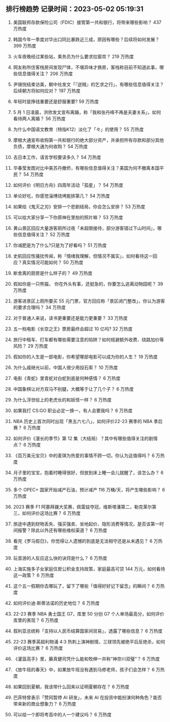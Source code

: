 
## 排行榜趋势 记录时间：2023-05-02 05:19:31
  
  1. 美国联邦存款保险公司（FDIC）接管第一共和银行，将带来哪些影响？ 437 万热度
    
  2. 韩国今年一季度对华出口同比暴跌近三成，原因有哪些？后续将如何发展？ 399 万热度
    
  3. 火车夜晚经过某些站，乘务员为什么要求拉窗帘？ 219 万热度
    
  4. 网友称所住客栈房间发现尸体，不堪异味才换房，客栈称目前不知道此事，哪些信息值得关注？ 206 万热度
    
  5. 尹锡悦结束访美，朝中社发文「『逆贼』的乞求之行」，有哪些信息值得关注？后续朝方将如何应对？ 197 万热度
    
  6. 年轻时是挣钱重要还是舒服重要? 59 万热度
    
  7. 5 月 1 日凌晨，洪欣发文宣布离婚，称「我和张丹峰不再是夫妻关系」，如何看待两人离婚？ 56 万热度
    
  8. 为什么中国语文教育（特指K12）淡化了「々」的使用？ 55 万热度
    
  9. 摩根大通宣布收购第一共和银行的绝大部分资产，并承担所有存款和部分其他负债，摩根大通为何收购？ 54 万热度
    
  10. 去日本工作，语言学校要读多久？ 54 万热度
    
  11. 华春莹发图对比中美苏丹撤侨，有哪些信息值得关注？美国为何不撤离本国平民？ 54 万热度
    
  12. 如何评价《明日方舟》四周年活动「孤星」？ 54 万热度
    
  13. 单论好吃，你感觉淄博烧烤能排第几？ 54 万热度
    
  14. 如果给《鬼灭之刃》安排一个悲剧结局，你会怎么安排？ 53 万热度
    
  15. 可以给大家分享一下你原神在里拍的照片嘛？ 53 万热度
    
  16. 黄山景区回应大量游客厕所过夜「未超限接待，部分游客错过下山时间」，哪些信息值得关注？ 52 万热度
    
  17. 你减肥是为了什么?只是为了好看吗？ 51 万热度
    
  18. 史航回应性骚扰传闻，称「情绪我理解，但情况不属实」，如何看待这一回应？真实情况可能如何？ 50 万热度
    
  19. 断舍离的厨房是什么样子的？ 49 万热度
    
  20. 假如你是一只熊猫， 你在外头有事，还挺急的，你要怎么逃离动物园呢？ 39 万热度
    
  21. 游客进景区上厕所要买 55 元门票，官方回应称「景区闭门整改」，你认为游客的要求合理吗？ 34 万热度
    
  22. 对于普通人来说，读书更重要还是能力更重要？ 33 万热度
    
  23. 五一档电影《长空之王》票房最终会超过 10 亿吗? 32 万热度
    
  24. 旅行中租车、打车都有哪些需要注意的陷阱？如何规避额外收费、绕路加价等风险？ 29 万热度
    
  25. 假如你的人生是一部电影，你希望哪部电影可以成为你的人生？ 19 万热度
    
  26. 为什么戚继光以前，中国人很少用投石索？ 10 万热度
    
  27. 电影《青蛇》里青蛇对白蛇到底是何种感情？ 6 万热度
    
  28. 中国象棋让对方双马不别腿，大概等于让了几个子？ 6 万热度
    
  29. 为什么浮世绘上的老虎长的和妖怪一样？ 6 万热度
    
  30. 如果我打 CS:GO 职业必定一换一，有人会要我吗？ 6 万热度
    
  31. NBA 历史上首次同时出现「黑五六七八」，如何评价22-23 赛季的 NBA 季后赛？ 6 万热度
    
  32. 如何评价《漫长的季节》第 12 集（大结局）？其中有哪些值得关注的剧情点？ 6 万热度
    
  33. 《百万美元宝贝》中的麦琪为热爱的事情不顾一切，你认为这值得吗？ 6 万热度
    
  34. 月子里的宝宝，抱着时睡得很好，但放到床上睡一会儿就醒了，该怎么办？ 6 万热度
    
  35. 多个 OPEC+ 国家开始减产石油，预计减产 116 万桶/天，将产生哪些影响？ 6 万热度
    
  36. 2023 赛季 F1 阿塞拜疆大奖赛，佩雷兹夺冠，维斯塔潘第二，勒克莱尔第三，如何评价这场比赛？ 6 万热度
    
  37. 旅途中遇到财物丢失、强买强卖、坐地起价、隐形消费等情况，是否该第一时间报警？除此以外还有哪些维权渠道？ 6 万热度
    
  38. 看完《罗马假日》，你觉得让人遗憾的到底是无法相守还是从未遇见？ 6 万热度
    
  39. 玩音游的人反应这么快的诀窍是什么？ 6 万热度
    
  40. 上海实施多子女家庭住房公积金支持政策，家庭最高可贷 144 万元，如何看待这一政策？ 6 万热度
    
  41. 这个五一假期你去哪玩了，留下了哪些「值得好好记下留念」的瞬间？ 6 万热度
    
  42. 如何评价迪·斯蒂法诺的历史地位？ 6 万热度
    
  43. 22-23 赛季 NBA 勇士国王 G7，库里 50 分创 G7 个人单场最高分，如何评价库里的表现？ 6 万热度
    
  44. 叙利亚总统称「支持以人民币结算国家间贸易」，透露了哪些信息？ 6 万热度
    
  45. 22-23 赛季英超利物浦 4:3 热刺上演神剧情，三球领先被绝平后反绝杀，如何评价这场比赛？ 6 万热度
    
  46. 《灌篮高手》里，藤真健司凭什么能和牧绅一并称“神奈川双璧”？ 6 万热度
    
  47. 《放牛班的春天》中，如果放牛班没有遇到马修老师，孩子们会怎样？ 6 万热度
    
  48. 如果回到夏朝，我该带什么回来以证明夏朝存在？ 6 万热度
    
  49. 巴菲特曾表示「赞同暂停 AI 研发」，未来 AI 在投资中能扮演何种角色？能否带来新的商业想象力？ 6 万热度
    
  50. 可以给一个即将考高中的人一个建议吗？ 6 万热度
    
